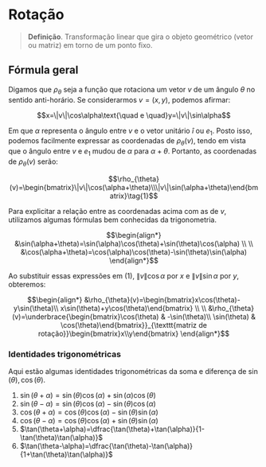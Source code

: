# Rotação

> **Definição**. Transformação linear que gira o objeto geométrico (vetor ou matriz) em torno de um ponto fixo.

## Fórmula geral

Digamos que $\rho_{\theta}$ seja a função que rotaciona um vetor $v$ de um ângulo $\theta$ no sentido anti-horário. Se considerarmos $v=(x,y)$, podemos afirmar:

```math
x=\|v\|\cos\alpha\text{\quad e \quad}y=\|v\|\sin\alpha
```

Em que $\alpha$ representa o ângulo entre $v$ e o vetor unitário $î$ ou $e_1$. Posto isso, podemos facilmente expressar as coordenadas de $\rho_{\theta}(v)$, tendo em vista que o ângulo entre $v$ e $e_1$ mudou de $\alpha$ para $\alpha+\theta$. Portanto, as coordenadas de $\rho_{\theta}(v)$ serão:

```math
\rho_{\theta}(v)=\begin{bmatrix}\|v\|\cos(\alpha+\theta)\\\|v\|\sin(\alpha+\theta)\end{bmatrix}\tag{1}
```

Para explicitar a relação entre as coordenadas acima com as de $v$, utilizamos algumas fórmulas bem conhecidas da trigonometria.

```math
\begin{align*}
&\sin(\alpha+\theta)=\sin(\alpha)\cos(\theta)+\sin(\theta)\cos(\alpha) \\ \\
&\cos(\alpha+\theta)=\cos(\alpha)\cos(\theta)-\sin(\theta)\sin(\alpha)
\end{align*}
```

Ao substituir essas expressões em $(1)$, $\|v\|\cos\alpha$ por $x$ e $\|v\|\sin\alpha$ por $y$, obteremos:

```math
\begin{align*}
&\rho_{\theta}(v)=\begin{bmatrix}x\cos(\theta)-y\sin(\theta)\\ x\sin(\theta)+y\cos(\theta)\end{bmatrix} \\ \\
&\rho_{\theta}(v)=\underbrace{\begin{bmatrix}\cos(\theta) & -\sin(\theta)\\ \sin(\theta) & \cos(\theta)\end{bmatrix}}_{\texttt{matriz de rotação}}\begin{bmatrix}x\\y\end{bmatrix}
\end{align*}
```

### Identidades trigonométricas

Aqui estão algumas identidades trigonométricas da soma e diferença de $\sin(\theta),\cos(\theta)$.

1. $\sin(\theta+\alpha)=\sin(\theta)\cos(\alpha)+\sin(\alpha)\cos(\theta)$
2. $\sin(\theta-\alpha)=\sin(\theta)\cos(\alpha)-\sin(\theta)\cos(\alpha)$
3. $\cos(\theta+\alpha)=\cos(\theta)\cos(\alpha)-\sin(\theta)\sin(\alpha)$
4. $\cos(\theta-\alpha)=\cos(\theta)\cos(\alpha)+\sin(\theta)\sin(\alpha)$
5. $\tan(\theta+\alpha)=\dfrac{\tan(\theta)+\tan(\alpha)}{1-\tan(\theta)\tan(\alpha)}$
6. $\tan(\theta-\alpha)=\dfrac{\tan(\theta)-\tan(\alpha)}{1+\tan(\theta)\tan(\alpha)}$
